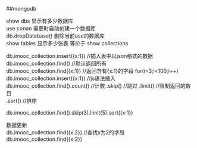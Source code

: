 ##mongodb

show dbs 显示有多少数据库  
use conan 需要时自动创建一个数据库  
db.dropDatabase()  删除当前use的数据库  
show tables  显示多少张表
等价于
show collections

db.imooc_collection.insert({x:1}) //插入表中以json格式的数据
db.imooc_collection.find()  //默认返回所有  
db.imooc_collection.find({x:1}) //返回含有{x:1}的字段
for(i=3;i<100;i++) db.imooc_collection.insert({x:1}) //js语法插入  
db.imooc_collection.find().count() //计数
.skip() //跳过
.limit()  //限制返回的数目  
.sort()  //排序

db.imooc_collection.find().skip(3).limit(5).sort({x:1})

数据更新  
db.imooc_collection.find({x:2}) //查找x为2的字段  
db.imooc_collection.find({x:2})